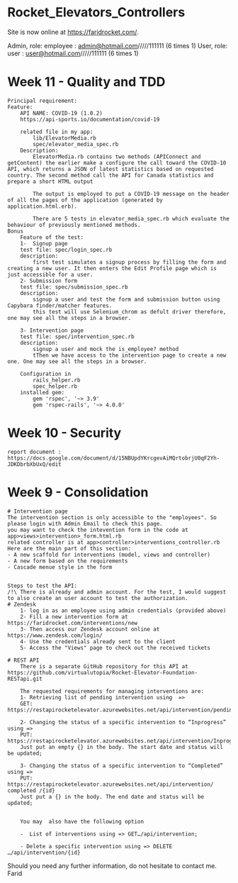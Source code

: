# Rocket_Elevators_Controllers


Site is now online at https://faridrocket.com/.

Admin,  role: employee :    admin@hotmail.com/////111111 (6 times 1)
User,   role: user :        user@hotmail.com/////111111  (6 times 1)

# Week 11 - Quality and TDD
    Principal requirement: 
    Feature:
        API NAME: COVID-19 (1.0.2)
        https://api-sports.io/documentation/covid-19

        related file in my app:
            lib/ElevatorMedia.rb
            spec/elevator_media_spec.rb
        Description: 
            ElevatorMedia.rb contains two methods (APIConnect and getContent) the earlier make a configure the call toward the COVID-10 API, which returns a JSON of latest statistics based on requested country. The second method call the API for Canada statistics and prepare a short HTML output

            The output is employed to put a COVID-19 message on the header of all the pages of the application (generated by application.html.erb). 

            There are 5 tests in elevator_media_spec.rb which evaluate the behaviour of previously mentioned methods.
    Bonus
        Feature of the test:    
        1-  Signup page
        test file: spec/login_spec.rb
        description:
            first test simulates a signup process by filling the form and creating a new user. It then enters the Edit Profile page which is just accessible for a user.
        2- Submission form
        test file: spec/submission_spec.rb
        description:
            signup a user and test the form and submission button using Capybara finder/matcher features.
            this test will use Selenium_chrom as defult driver therefore, one may see all the steps in a browser.

        3- Intervention page
        test file: spec/intervention_spec.rb
        description:
            signup a user and mock the is_employee? method
            tThen we have access to the intervention page to create a new one. One may see all the steps in a browser.
    
        Configuration in 
            rails_helper.rb
            spec_helper.rb
        installed gem:
            gem 'rspec', '~> 3.9'
            gem 'rspec-rails', '~> 4.0.0'

# Week 10 - Security
    report document : https://docs.google.com/document/d/15NBUpdYKrcgevAiMQrtobrjU0qF2Yh-JDKDbrbXbUxQ/edit

# Week 9 - Consolidation
    # Intervention page
    The intervention section is only accessible to the "employees". So please login with Admin Email to check this page.
    you may want to check the intevention form in the code at app>views>intervention>_form.html.rb
    related controller is at app>controller>interventions_controller.rb
    Here are the main part of this section:
    - A new scaffold for interventions (model, views and controller)
    - A new form based on the requirements
    - Cascade menue style in the form


    Steps to test the API:
    /!\ There is already and admin account. For the test, I would suggest to also create an user account to test the authorization.
    # Zendesk
        1- log in as an employee using admin credentials (provided above)
        2- Fill a new intervention form at https://faridrocket.com/interventions/new
        3- Then access our Zendesk account online at https://www.zendesk.com/login/
        4- Use the credentials already sent to the client
        5- Access the "Views" page to check out the received tickets

    # REST API
        There is a separate GitHub repository for this API at https://github.com/virtualutopia/Rocket-Elevator-Foundation-RESTapi.git
        
        The requested requirements for managing interventions are: 
        1- Retrieving list of pending intervention using  => 
        GET:  https://restapirocketelevator.azurewebsites.net/api/intervention/pending 

        2- Changing the status of a specific intervention to “Inprogress” using => 
        PUT: https://restapirocketelevator.azurewebsites.net/api/intervention/Inprogress/{id}
        Just put an empty {} in the body. The start date and status will be updated; 

        3- Changing the status of a specific intervention to “Completed” using => 
        PUT: https://restapirocketelevator.azurewebsites.net/api/intervention/ completed /{id}
        Just put a {} in the body. The end date and status will be updated; 


        You may  also have the following option 

        -  List of interventions using => GET…/api/intervention; 

        - Delete a specific intervention using => DELETE …/api/intervention/{id} 




Should you need any further information, do not hesitate to contact me.
Farid 